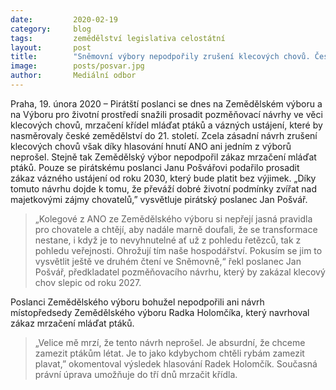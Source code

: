 ```yaml
---
date:         2020-02-19
category:     blog
tags:         zemědělství legislativa celostátní
layout:       post
title:        "Sněmovní výbory nepodpořily zrušení klecových chovů. České zemědělství nemá nakročeno do 21. století, varuje Pošvář"
image:        posts/posvar.jpg
author:       Mediální odbor
---
```



Praha, 19. února 2020 – Pirátští poslanci se dnes na Zemědělském výboru a na Výboru pro životní prostředí snažili prosadit pozměňovací návrhy ve věci klecových chovů, mrzačení křídel mláďat ptáků a vázných ustájení, které by nasměrovaly české zemědělství do 21. století. Zcela zásadní návrh zrušení klecových chovů však díky hlasování hnutí ANO ani jedním z výborů neprošel. Stejně tak Zemědělský výbor nepodpořil zákaz mrzačení mláďat ptáků. Pouze se pirátskému poslanci Janu Pošvářovi podařilo prosadit zákaz vázného ustájení od roku 2030, který bude platit bez výjimek. „Díky tomuto návrhu dojde k tomu, že převáží dobré životní podmínky zvířat nad majetkovými zájmy chovatelů,” vysvětluje pirátský poslanec Jan Pošvář. 

> „Kolegové z ANO ze Zemědělského výboru si nepřejí jasná pravidla pro chovatele a chtějí, aby nadále marně doufali, že se transformace nestane, i když je to nevyhnutelné ať už z pohledu řetězců, tak z pohledu veřejnosti. Ohrožují tím naše hospodářství. Pokusím se jim to vysvětlit ještě ve druhém čtení ve Sněmovně,“ řekl poslanec Jan Pošvář, předkladatel pozměňovacího návrhu, který by zakázal klecový chov slepic od roku 2027. 

Poslanci Zemědělského výboru bohužel nepodpořili ani návrh místopředsedy Zemědělského výboru Radka Holomčíka, který navrhoval zákaz mrzačení mláďat ptáků. 

> „Velice mě mrzí, že tento návrh neprošel. Je absurdní, že chceme zamezit ptákům létat. Je to jako kdybychom chtěli rybám zamezit plavat,” okomentoval výsledek hlasování Radek Holomčík. Současná právní úprava umožňuje do tří dnů mrzačit křídla.
